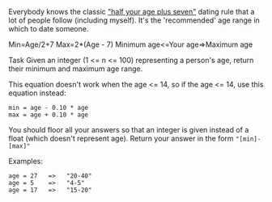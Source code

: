 Everybody knows the classic ["half your age plus seven"](https://en.wikipedia.org/wiki/Age_disparity_in_sexual_relationships#%22Half-your-age-plus-seven%22_rule) dating rule that a lot of people follow (including myself). It's the 'recommended' age range in which to date someone.

Min=Age/2+7
Max=2*(Age - 7)
Minimum age<=Your age=>Maximum age

Task
Given an integer (1 <= n <= 100) representing a person's age, return their minimum and maximum age range.

This equation doesn't work when the age <= 14, so if the age <= 14, use this equation instead:
```
min = age - 0.10 * age
max = age + 0.10 * age
```
You should floor all your answers so that an integer is given instead of a float (which doesn't represent age). Return your answer in the form `"[min]-[max]"`

Examples:
```
age = 27   =>   "20-40"
age = 5    =>   "4-5"
age = 17   =>   "15-20"
```